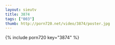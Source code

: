 ```yaml
--- 
layout: sieutv
title: 3874
tags: ["003"]
thumb: http://porn720.net/video/3874/poster.jpg
---
```

{% include porn720 key="3874" %} 
